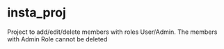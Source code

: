 # insta_proj

Project to add/edit/delete members with roles User/Admin. The members with Admin Role cannot be deleted
